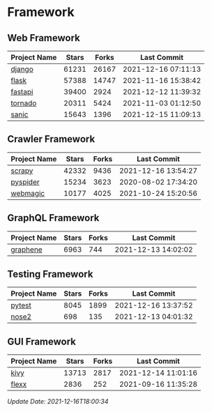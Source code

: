 # Framework

## Web Framework
| Project Name | Stars | Forks | Last Commit |
| ------------ | ----- | ----- | ----------- |
| [django](https://github.com/django/django) | 61231 | 26167 | 2021-12-16 07:11:13 |
| [flask](https://github.com/pallets/flask) | 57388 | 14747 | 2021-11-16 15:38:42 |
| [fastapi](https://github.com/tiangolo/fastapi) | 39400 | 2924 | 2021-12-12 11:39:32 |
| [tornado](https://github.com/tornadoweb/tornado) | 20311 | 5424 | 2021-11-03 01:12:50 |
| [sanic](https://github.com/sanic-org/sanic) | 15643 | 1396 | 2021-12-15 11:09:13 |

## Crawler Framework
| Project Name | Stars | Forks | Last Commit |
| ------------ | ----- | ----- | ----------- |
| [scrapy](https://github.com/scrapy/scrapy) | 42332 | 9436 | 2021-12-16 13:54:27 |
| [pyspider](https://github.com/binux/pyspider) | 15234 | 3623 | 2020-08-02 17:34:20 |
| [webmagic](https://github.com/code4craft/webmagic) | 10177 | 4025 | 2021-10-24 15:20:56 |

## GraphQL Framework
| Project Name | Stars | Forks | Last Commit |
| ------------ | ----- | ----- | ----------- |
| [graphene](https://github.com/graphql-python/graphene) | 6963 | 744 | 2021-12-13 14:02:02 |

## Testing Framework
| Project Name | Stars | Forks | Last Commit |
| ------------ | ----- | ----- | ----------- |
| [pytest](https://github.com/pytest-dev/pytest) | 8045 | 1899 | 2021-12-16 13:37:52 |
| [nose2](https://github.com/nose-devs/nose2) | 698 | 135 | 2021-12-13 04:01:32 |

## GUI Framework
| Project Name | Stars | Forks | Last Commit |
| ------------ | ----- | ----- | ----------- |
| [kivy](https://github.com/kivy/kivy) | 13713 | 2817 | 2021-12-14 11:01:16 |
| [flexx](https://github.com/flexxui/flexx) | 2836 | 252 | 2021-09-16 11:35:28 |

*Update Date: 2021-12-16T18:00:34*